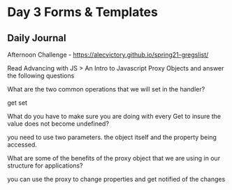 # Day 3 Forms & Templates

## Daily Journal

Afternoon Challenge - https://alecvictory.github.io/spring21-gregslist/

Read Advancing with JS > An Intro to Javascript Proxy Objects and answer the following questions

What are the two common operations that we will set in the handler?

get 
set

What do you have to make sure you are doing with every Get to insure the value does not become undefined?

you need to use two parameters. the object itself and the property being accessed.

What are some of the benefits of the proxy object that we are using in our structure for applications?

you can use the proxy to change properties and get notified of the changes